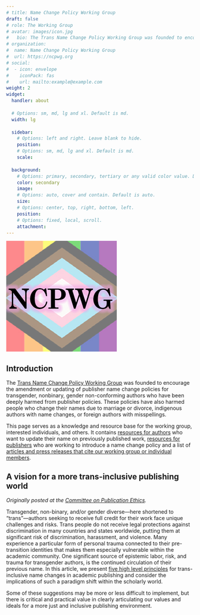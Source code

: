 ```yaml
---
# title: Name Change Policy Working Group
draft: false
# role: The Working Group
# avatar: images/icon.jpg
#   bio: The Trans Name Change Policy Working Group was founded to encourage the amendment or updating of publisher name change policies for transgender, nonbinary, gender non-conforming authors who have been deeply harmed from publisher policies. These policies have also harmed people who change their names due to marriage or divorce, indigenous authors with name changes, or foreign authors with misspellings. This page serves as a knowledge and resource base for the working group, interested individuals, and others.
# organization:
#  name: Name Change Policy Working Group
#  url: https://ncpwg.org
# social:
#  - icon: envelope
#    iconPack: fas
#    url: mailto:example@example.com
weight: 2
widget:
  handler: about

  # Options: sm, md, lg and xl. Default is md.
  width: lg

  sidebar:
    # Options: left and right. Leave blank to hide.
    position: 
    # Options: sm, md, lg and xl. Default is md.
    scale: 
  
  background:
    # Options: primary, secondary, tertiary or any valid color value. Default is primary.
    color: secondary
    image:
    # Options: auto, cover and contain. Default is auto.
    size:
    # Options: center, top, right, bottom, left.
    position:
    # Options: fixed, local, scroll.
    attachment: 
---
```

![Example image](/images/NCPWGIcon.png#center)
## Introduction

The [Trans Name Change Policy Working Group](/authors/twg/) was founded to encourage the amendment or updating of publisher name change policies for transgender, nonbinary, gender non-conforming authors who have been deeply harmed from publisher policies. These policies have also harmed people who change their names due to marriage or divorce, indigenous authors with name changes, or foreign authors with misspellings.

This page serves as a knowledge and resource base for the working group, interested individuals, and others. It contains [resources for authors](/resources/authors/) who want to update their name on previously published work, [resources for publishers](/resources/publishers/) who are working to introduce a name change policy and a list of [articles and press releases that cite our working group or individual members](/resources/press/).


## A vision for a more trans-inclusive publishing world
_Originally posted at the [Committee on Publication Ethics](https://publicationethics.org/news/vision-more-trans-inclusive-publishing-world)._

Transgender, non-binary, and/or gender diverse—here shortened to “trans”—authors seeking to receive full credit for their work face unique challenges and risks. Trans people do not receive legal protections against discrimination in many countries and states worldwide, putting them at significant risk of discrimination, harassment, and violence. Many experience a particular form of personal trauma connected to their pre-transition identities that makes them especially vulnerable within the academic community. One significant source of epistemic labor, risk, and trauma for transgender authors, is the continued circulation of their previous name. In this article, we present [five high level principles](/resources/principles/) for trans-inclusive name changes in academic publishing and consider the implications of such a paradigm shift within the scholarly world.

Some of these suggestions may be more or less difficult to implement, but there is critical and practical value in clearly articulating our values and ideals for a more just and inclusive publishing environment.
